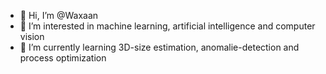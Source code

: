 - 👋 Hi, I’m @Waxaan
- 👀 I’m interested in machine learning, artificial intelligence and computer vision
- 🌱 I’m currently learning 3D-size estimation, anomalie-detection and process optimization

<!---
Waxaan/Waxaan is a ✨ special ✨ repository because its `README.md` (this file) appears on your GitHub profile.
You can click the Preview link to take a look at your changes.
--->
